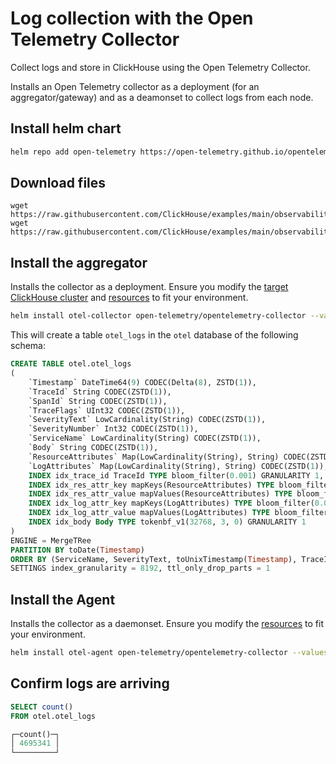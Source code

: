 # Log collection with the Open Telemetry Collector

Collect logs and store in ClickHouse using the Open Telemetry Collector.

Installs an Open Telemetry collector as a deployment (for an aggregator/gateway) and as a deamonset to collect logs from each node.

## Install helm chart

```bash
helm repo add open-telemetry https://open-telemetry.github.io/opentelemetry-helm-charts
```

## Download files

```
wget https://raw.githubusercontent.com/ClickHouse/examples/main/observability/logs/kubernetes/otel_to_otel/agent.yml
wget https://raw.githubusercontent.com/ClickHouse/examples/main/observability/logs/kubernetes/otel_to_otel/gateway.yml
```

## Install the aggregator

Installs the collector as a deployment. Ensure you modify the [target ClickHouse cluster](https://github.com/ClickHouse/examples/blob/main/observability/logs/kubernetes/otel_to_otel/gateway.yml#L78) and [resources](https://github.com/ClickHouse/examples/blob/main/observability/logs/kubernetes/otel_to_otel/gateway.yml#L223-L226) to fit your environment.

```bash
helm install otel-collector open-telemetry/opentelemetry-collector --values gateway.yml --create-namespace --namespace otel
```

This will create a table `otel_logs` in the `otel` database of the following schema:

```sql
CREATE TABLE otel.otel_logs
(
    `Timestamp` DateTime64(9) CODEC(Delta(8), ZSTD(1)),
    `TraceId` String CODEC(ZSTD(1)),
    `SpanId` String CODEC(ZSTD(1)),
    `TraceFlags` UInt32 CODEC(ZSTD(1)),
    `SeverityText` LowCardinality(String) CODEC(ZSTD(1)),
    `SeverityNumber` Int32 CODEC(ZSTD(1)),
    `ServiceName` LowCardinality(String) CODEC(ZSTD(1)),
    `Body` String CODEC(ZSTD(1)),
    `ResourceAttributes` Map(LowCardinality(String), String) CODEC(ZSTD(1)),
    `LogAttributes` Map(LowCardinality(String), String) CODEC(ZSTD(1)),
    INDEX idx_trace_id TraceId TYPE bloom_filter(0.001) GRANULARITY 1,
    INDEX idx_res_attr_key mapKeys(ResourceAttributes) TYPE bloom_filter(0.01) GRANULARITY 1,
    INDEX idx_res_attr_value mapValues(ResourceAttributes) TYPE bloom_filter(0.01) GRANULARITY 1,
    INDEX idx_log_attr_key mapKeys(LogAttributes) TYPE bloom_filter(0.01) GRANULARITY 1,
    INDEX idx_log_attr_value mapValues(LogAttributes) TYPE bloom_filter(0.01) GRANULARITY 1,
    INDEX idx_body Body TYPE tokenbf_v1(32768, 3, 0) GRANULARITY 1
)
ENGINE = MergeTRee
PARTITION BY toDate(Timestamp)
ORDER BY (ServiceName, SeverityText, toUnixTimestamp(Timestamp), TraceId)
SETTINGS index_granularity = 8192, ttl_only_drop_parts = 1
```

## Install the Agent

Installs the collector as a daemonset. Ensure you modify the [resources]() to fit your environment.

```bash
helm install otel-agent open-telemetry/opentelemetry-collector --values agent.yml --create-namespace --namespace otel
```

## Confirm logs are arriving


```sql
SELECT count()
FROM otel.otel_logs

┌─count()─┐
│ 4695341 │
└─────────┘
```
